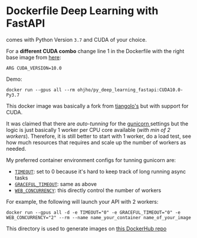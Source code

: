 # Dockerfile Deep Learning with FastAPI

comes with Python Version `3.7` and CUDA of your choice.

For a **different CUDA combo** change line 1 in the Dockerfile with the right base image from [here](https://hub.docker.com/repository/docker/ohjho/py37_cuda/tags):
```
ARG CUDA_VERSION=10.0
```

Demo:
```
docker run --gpus all --rm ohjho/py_deep_learning_fastapi:CUDA10.0-Py3.7
```

This docker image was basically a fork from [tiangolo's](https://github.com/tiangolo/uvicorn-gunicorn-machine-learning-docker/tree/master/cuda9.1-python3.7) but with support for CUDA.

It was claimed that there are _auto-tunning_ for the [gunicorn ](https://gunicorn.org/) settings but the logic is just basically 1 worker per CPU core available (_with min of 2 workers_). Therefore, it is still better to start with 1 worker, do a load test, see how much resources that requires and scale up the number of workers as needed.

My preferred container environment configs for tunning gunicorn are:
* [`TIMEOUT`](https://github.com/tiangolo/uvicorn-gunicorn-fastapi-docker#timeout): set to 0 because it's hard to keep track of long running async tasks
* [`GRACEFUL_TIMEOUT`](https://github.com/tiangolo/uvicorn-gunicorn-fastapi-docker#graceful_timeout): same as above
* [`WEB_CONCURRENCY`](https://github.com/tiangolo/uvicorn-gunicorn-fastapi-docker#web_concurrency): this directly control the number of workers

For example, the following will launch your API with 2 workers:
```
docker run --gpus all -d -e TIMEOUT="0" -e GRACEFUL_TIMEOUT="0" -e WEB_CONCURRENCY="2" --rm --name name_your_container name_of_your_image
```

This directory is used to generate images on [this DockerHub repo](https://hub.docker.com/repository/docker/ohjho/py_deep_learning_fastapi)

